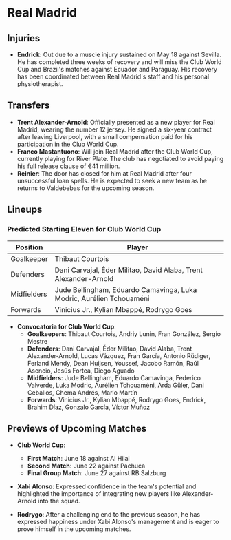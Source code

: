 # Real Madrid

## Injuries
- **Endrick**: Out due to a muscle injury sustained on May 18 against Sevilla. He has completed three weeks of recovery and will miss the Club World Cup and Brazil's matches against Ecuador and Paraguay. His recovery has been coordinated between Real Madrid's staff and his personal physiotherapist.

## Transfers
- **Trent Alexander-Arnold**: Officially presented as a new player for Real Madrid, wearing the number 12 jersey. He signed a six-year contract after leaving Liverpool, with a small compensation paid for his participation in the Club World Cup.
- **Franco Mastantuono**: Will join Real Madrid after the Club World Cup, currently playing for River Plate. The club has negotiated to avoid paying his full release clause of €41 million.
- **Reinier**: The door has closed for him at Real Madrid after four unsuccessful loan spells. He is expected to seek a new team as he returns to Valdebebas for the upcoming season.

## Lineups
### Predicted Starting Eleven for Club World Cup
| Position        | Player                     |
|-----------------|---------------------------|
| Goalkeeper       | Thibaut Courtois         |
| Defenders        | Dani Carvajal, Éder Militao, David Alaba, Trent Alexander-Arnold |
| Midfielders      | Jude Bellingham, Eduardo Camavinga, Luka Modric, Aurélien Tchouaméni |
| Forwards         | Vinicius Jr., Kylian Mbappé, Rodrygo Goes |

- **Convocatoria for Club World Cup**: 
  - **Goalkeepers**: Thibaut Courtois, Andriy Lunin, Fran González, Sergio Mestre
  - **Defenders**: Dani Carvajal, Éder Militao, David Alaba, Trent Alexander-Arnold, Lucas Vázquez, Fran García, Antonio Rüdiger, Ferland Mendy, Dean Huijsen, Youssef, Jacobo Ramón, Raúl Asencio, Jesús Fortea, Diego Aguado
  - **Midfielders**: Jude Bellingham, Eduardo Camavinga, Federico Valverde, Luka Modric, Aurélien Tchouaméni, Arda Güler, Dani Ceballos, Chema Andrés, Mario Martín
  - **Forwards**: Vinicius Jr., Kylian Mbappé, Rodrygo Goes, Endrick, Brahim Díaz, Gonzalo García, Víctor Muñoz

## Previews of Upcoming Matches
- **Club World Cup**: 
  - **First Match**: June 18 against Al Hilal
  - **Second Match**: June 22 against Pachuca
  - **Final Group Match**: June 27 against RB Salzburg
- **Xabi Alonso**: Expressed confidence in the team's potential and highlighted the importance of integrating new players like Alexander-Arnold into the squad. 

- **Rodrygo**: After a challenging end to the previous season, he has expressed happiness under Xabi Alonso's management and is eager to prove himself in the upcoming matches.
